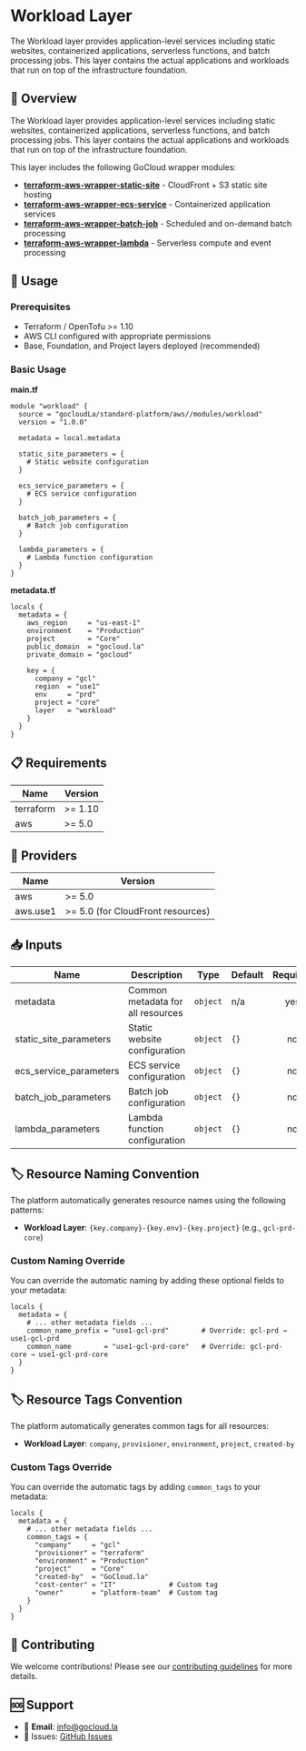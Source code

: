# Workload Layer

The Workload layer provides application-level services including static websites, containerized applications, serverless functions, and batch processing jobs. This layer contains the actual applications and workloads that run on top of the infrastructure foundation.

## 🎯 Overview

The Workload layer provides application-level services including static websites, containerized applications, serverless functions, and batch processing jobs. This layer contains the actual applications and workloads that run on top of the infrastructure foundation.

This layer includes the following GoCloud wrapper modules:

- **[terraform-aws-wrapper-static-site](https://github.com/gocloudLa/terraform-aws-wrapper-static-site)** - CloudFront + S3 static site hosting
- **[terraform-aws-wrapper-ecs-service](https://github.com/gocloudLa/terraform-aws-wrapper-ecs-service)** - Containerized application services
- **[terraform-aws-wrapper-batch-job](https://github.com/gocloudLa/terraform-aws-wrapper-batch-job)** - Scheduled and on-demand batch processing
- **[terraform-aws-wrapper-lambda](https://github.com/gocloudLa/terraform-aws-wrapper-lambda)** - Serverless compute and event processing

## 🚀 Usage

### Prerequisites

- Terraform / OpenTofu >= 1.10
- AWS CLI configured with appropriate permissions
- Base, Foundation, and Project layers deployed (recommended)

### Basic Usage

**main.tf**
```hcl
module "workload" {
  source = "gocloudLa/standard-platform/aws//modules/workload"
  version = "1.0.0"

  metadata = local.metadata

  static_site_parameters = {
    # Static website configuration
  }

  ecs_service_parameters = {
    # ECS service configuration
  }

  batch_job_parameters = {
    # Batch job configuration
  }

  lambda_parameters = {
    # Lambda function configuration
  }
}
```

**metadata.tf**
```hcl
locals {
  metadata = {
    aws_region     = "us-east-1"
    environment    = "Production"
    project        = "Core"
    public_domain  = "gocloud.la"
    private_domain = "gocloud"

    key = {
      company = "gcl"
      region  = "use1"
      env     = "prd"
      project = "core"
      layer   = "workload"
    }
  }
}
```


## 📋 Requirements

| Name | Version |
|------|---------|
| terraform | >= 1.10 |
| aws | >= 5.0 |

## 🔧 Providers

| Name | Version |
|------|---------|
| aws | >= 5.0 |
| aws.use1 | >= 5.0 (for CloudFront resources) |

## 📥 Inputs

| Name | Description | Type | Default | Required |
|------|-------------|------|---------|:--------:|
| metadata | Common metadata for all resources | `object` | n/a | yes |
| static_site_parameters | Static website configuration | `object` | `{}` | no |
| ecs_service_parameters | ECS service configuration | `object` | `{}` | no |
| batch_job_parameters | Batch job configuration | `object` | `{}` | no |
| lambda_parameters | Lambda function configuration | `object` | `{}` | no |

## 🏷️ Resource Naming Convention

The platform automatically generates resource names using the following patterns:

- **Workload Layer**: `{key.company}-{key.env}-{key.project}` (e.g., `gcl-prd-core`)

### Custom Naming Override

You can override the automatic naming by adding these optional fields to your metadata:

```hcl
locals {
  metadata = {
    # ... other metadata fields ...
    common_name_prefix = "use1-gcl-prd"        # Override: gcl-prd → use1-gcl-prd
    common_name        = "use1-gcl-prd-core"   # Override: gcl-prd-core → use1-gcl-prd-core
  }
}
```

## 🏷️ Resource Tags Convention

The platform automatically generates common tags for all resources:

- **Workload Layer**: `company`, `provisioner`, `environment`, `project`, `created-by`

### Custom Tags Override

You can override the automatic tags by adding `common_tags` to your metadata:

```hcl
locals {
  metadata = {
    # ... other metadata fields ...
    common_tags = {
      "company"     = "gcl"
      "provisioner" = "terraform"
      "environment" = "Production"
      "project"     = "Core"
      "created-by"  = "GoCloud.la"
      "cost-center" = "IT"             # Custom tag
      "owner"       = "platform-team"  # Custom tag
    }
  }
}
```

## 🤝 Contributing

We welcome contributions! Please see our [contributing guidelines](../../CONTRIBUTING.md) for more details.

## 🆘 Support

- 📧 **Email**: info@gocloud.la
- 🐛 Issues: [GitHub Issues](https://github.com/gocloudLa/terraform-aws-standard-platform/issues)
